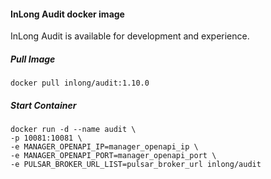 #### InLong Audit docker image
InLong Audit is available for development and experience.

##### Pull Image
```
docker pull inlong/audit:1.10.0
```

##### Start Container
```
docker run -d --name audit \
-p 10081:10081 \
-e MANAGER_OPENAPI_IP=manager_openapi_ip \
-e MANAGER_OPENAPI_PORT=manager_openapi_port \
-e PULSAR_BROKER_URL_LIST=pulsar_broker_url inlong/audit
```